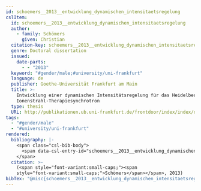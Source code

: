```yaml
---
id: schoemers__2013__entwicklung_dynamischen_intensitaetsregelung
cslItem:
  id: schoemers__2013__entwicklung_dynamischen_intensitaetsregelung
  author:
    - family: Schömers
      given: Christian
  citation-key: schoemers__2013__entwicklung_dynamischen_intensitaetsregelung
  genre: Doctoral dissertation
  issued:
    date-parts:
      - - "2013"
  keyword: "#gender/male;#university/uni-frankfurt"
  language: de
  publisher: Goethe-Universität Frankfurt am Main
  title: >-
    Entwicklung einer dynamischen Intensitätsregelung für das Heidelberger
    Ionenstrahl-Therapiesynchrotron
  type: thesis
  URL: http://publikationen.ub.uni-frankfurt.de/frontdoor/index/index/docId/32653
tags:
  - "#gender/male"
  - "#university/uni-frankfurt"
rendered:
  bibliography: |-
    <span class="csl-bib-body">
      <span data-csl-entry-id="schoemers__2013__entwicklung_dynamischen_intensitaetsregelung" class="csl-entry"><span class='author-bib'>Schömers</span>. <span class='date-bib'>(2013)</span>. <span class='title'><i><b><span style="font-style:normal;">Entwicklung einer dynamischen Intensitätsregelung für das Heidelberger Ionenstrahl-Therapiesynchrotron</span></b></i></span> [Doctoral dissertation, Goethe-Universität Frankfurt am Main]. <span class='URL'><a href='http://publikationen.ub.uni-frankfurt.de/frontdoor/index/index/docId/32653'>LINK</a></span></span>
    </span>
  citation: >-
    (<span style="font-variant:small-caps;"><span
    style="font-variant:small-caps;">Schömers</span></span>, 2013)
bibTex: "@misc{schoemers__2013__entwicklung_dynamischen_intensitaetsregelung,\n\tauthor = {Sch{\\\" o}mers, Christian},\n\tyear = {2013},\n\tschool = {Goethe-Universit{\\\" a}t Frankfurt am Main},\n\ttitle = {Entwicklung einer dynamischen {Intensit}{\\\" a}tsregelung f{\\\" u}r das {Heidelberger} {Ionenstrahl}-{Therapiesynchrotron}},\n\ttype = {Doctoral dissertation},\n\turl = {http://publikationen.ub.uni-frankfurt.de/frontdoor/index/index/docId/32653},\n}\n\n"
---
```

